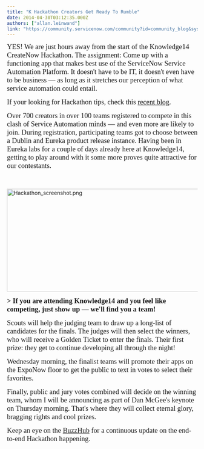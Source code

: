 ```yaml
---
title: "K Hackathon Creators Get Ready To Rumble"
date: 2014-04-30T03:12:35.000Z
authors: ["allan.leinwand"]
link: "https://community.servicenow.com/community?id=community_blog&sys_id=78fda22ddbd0dbc01dcaf3231f961969"
---
```

<p><span style="font-size: 14.0pt; font-family: Calibri;">YES! We are just hours away from the start of the Knowledge14 CreateNow Hackathon. The assignment: Come up with a functioning app that makes best use of the ServiceNow Service Automation Platform. It doesn't have to be IT, it doesn't even have to be business — as long as it stretches our perception of what service automation could entail. </span></p><p></p><p><span style="font-size: 14.0pt; font-family: Calibri;">If your looking for Hackathon tips, check this <a title="" _jive_internal="true" href="/community/learn/knowledge-user-conference/blog/2014/04/26/lets-get-ready-to-create--want-some-tips">recent blog</a>.</span></p><p></p><p><span style="font-size: 14.0pt; font-family: Calibri;">Over 700 creators in over 100 teams registered to compete in this clash of Service Automation minds — and even more are likely to join. During registration, participating teams got to choose between a Dublin and Eureka product release instance. Having been in Eureka labs for a couple of days already here at Knowledge14, getting to play around with it some more proves quite attractive for our contestants. </span></p><p><span style="font-size: 14.0pt; font-family: Calibri;"><br/></span></p><p><img  alt="Hackathon_screenshot.png" class="image-0 jive-image" height="271" src="48f00542dbd09f048c8ef4621f961956.iix" style="height: 270.779px; width: 523px;" width="523"/></p><p><strong style="font-size: 14.0pt; font-family: Calibri;">&gt; If you are attending Knowledge14 and you feel like competing, just show up — we'll find you a team!</strong></p><p></p><p><span style="font-size: 14.0pt; font-family: Calibri;">Scouts will help the judging team to draw up a long-list of candidates for the finals. The judges will then select the winners, who will receive a Golden Ticket to enter the finals. Their first prize: they get to continue developing all through the night!</span></p><p></p><p><span style="font-size: 14.0pt; font-family: Calibri;">Wednesday morning, the finalist teams will promote their apps on the ExpoNow floor to get the public to text in votes to select their favorites.</span></p><p></p><p><span style="font-size: 14.0pt; font-family: Calibri;">Finally, public and jury votes combined will decide on the winning team, whom I will be announcing as part of Dan McGee's keynote on Thursday morning. That's where they will collect eternal glory, bragging rights and cool prizes. </span></p><p></p><p><span style="font-size: 14.0pt; font-family: Calibri;">Keep an eye on the <a title="mmunity.servicenow.com/" href="http://community.servicenow.com/">BuzzHub</a> for a continuous update on the end-to-end Hackathon happening. </span></p>